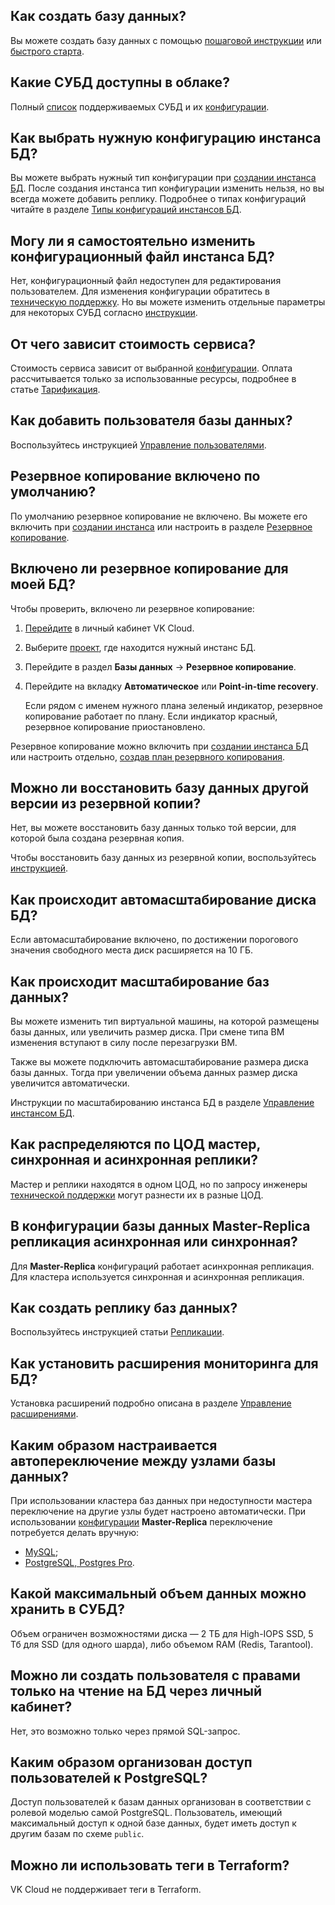 ## Как создать базу данных?

Вы можете создать базу данных с помощью [пошаговой инструкции](../instructions/create/) или [быстрого старта](../quick-start/).

## Какие СУБД доступны в облаке?

Полный [список](../types/) поддерживаемых СУБД и их [конфигурации](../instructions/work-modes/work-configs/).

## Как выбрать нужную конфигурацию инстанса БД?

Вы можете выбрать нужный тип конфигурации при [создании инстанса БД](../instructions/create/). После создания инстанса тип конфигурации изменить нельзя, но вы всегда можете добавить реплику. Подробнее о типах конфигураций читайте в разделе [Типы конфигураций инстансов БД](../concepts/work-configs/).

## Могу ли я самостоятельно изменить конфигурационный файл инстанса БД?

Нет, конфигурационный файл недоступен для редактирования пользователем. Для изменения конфигурации обратитесь в [техническую поддержку](/ru/contacts/). Но вы можете изменить отдельные параметры для некоторых СУБД согласно [инструкции](../instructions/db-config/).

## От чего зависит стоимость сервиса?

Стоимость сервиса зависит от выбранной [конфигурации](../instructions/work-modes/work-configs/). Оплата рассчитывается только за использованные ресурсы, подробнее в статье [Тарификация](../tariffication/).

## Как добавить пользователя базы данных?

Воспользуйтесь инструкцией [Управление пользователями](../instructions/users/).

## Резервное копирование включено по умолчанию?

По умолчанию резервное копирование не включено. Вы можете его включить при [создании инстанса](../instructions/create/) или настроить в разделе [Резервное копирование](../../../manage/backups/db-backup/).

## Включено ли резервное копирование для моей БД?

Чтобы проверить, включено ли резервное копирование:

1. [Перейдите](https://mcs.mail.ru/app/) в личный кабинет VK Cloud.
1. Выберите [проект](/ru/base/account/concepts/projects), где находится нужный инстанс БД.
1. Перейдите в раздел **Базы данных** → **Резервное копирование**.
1. Перейдите на вкладку **Автоматическое** или **Point-in-time recovery**.

   Если рядом с именем нужного плана зеленый индикатор, резервное копирование работает по плану. Если индикатор красный, резервное копирование приостановлено.

Резервное копирование можно включить при [создании инстанса БД](../instructions/create/) или настроить отдельно, [создав план резервного копирования](/ru/manage/backups/db-backup/).

## Можно ли восстановить базу данных другой версии из резервной копии?

Нет, вы можете восстановить базу данных только той версии, для которой была создана резервная копия.

Чтобы восстановить базу данных из резервной копии, воспользуйтесь [инструкцией](/ru/manage/backups/db-backup/db-recover-backup).

## Как происходит автомасштабирование диска БД?

Если автомасштабирование включено, по достижении порогового значения свободного места диск расширяется на 10 ГБ.

## Как происходит масштабирование баз данных?

Вы можете изменить тип виртуальной машины, на которой размещены базы данных, или увеличить размер диска. При смене типа ВМ изменения вступают в силу после перезагрузки ВМ.

Также вы можете подключить автомасштабирование размера диска базы данных. Тогда при увеличении объема данных размер диска увеличится автоматически.

Инструкции по масштабированию инстанса БД в разделе [Управление инстансом БД](../instructions/manage-instance/).

## Как распределяются по ЦОД мастер, синхронная и асинхронная реплики?

Мастер и реплики находятся в одном ЦОД, но по запросу инженеры [технической поддержки](/ru/contacts/) могут разнести их в разные ЦОД.

## В конфигурации базы данных Master-Replica репликация асинхронная или синхронная?

Для **Master-Replica** конфигураций работает асинхронная репликация. Для кластера используется синхронная и асинхронная репликация.

## Как создать реплику баз данных?

Воспользуйтесь инструкцией статьи [Репликации](../instructions/replication/).

## Как установить расширения мониторинга для БД?

Установка расширений подробно описана в разделе [Управление расширениями](../instructions/managing-extensions/).

## Каким образом настраивается автопереключение между узлами базы данных?

При использовании кластера баз данных при недоступности мастера переключение на другие узлы будет настроено автоматически. При использовании [конфигурации](../instructions/work-modes/work-configs/) **Master-Replica** переключение потребуется делать вручную:

- [MySQL](../instructions/manage-instance/mysql#pereklyuchenie_mastera);
- [PostgreSQL, Postgres Pro](../instructions/manage-instance/postgresql#pereklyuchenie_mastera).

## Какой максимальный объем данных можно хранить в СУБД?

Объем ограничен возможностями диска — 2 ТБ для High-IOPS SSD, 5 Тб для SSD (для одного шарда), либо объемом RAM (Redis, Tarantool).

## Можно ли создать пользователя с правами только на чтение на БД через личный кабинет?

Нет, это возможно только через прямой SQL-запрос.

## Каким образом организован доступ пользователей к PostgreSQL?

Доступ пользователей к базам данных организован в соответствии с ролевой моделью самой PostgreSQL. Пользователь, имеющий максимальный доступ к одной базе данных, будет иметь доступ к другим базам по схеме `public`.

## Можно ли использовать теги в Terraform?

VK Cloud не поддерживает теги в Terraform.
